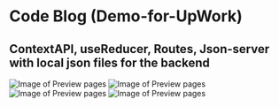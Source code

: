 # Code Blog (Demo-for-UpWork) 
## ContextAPI, useReducer, Routes, Json-server with local json files for the backend 

![Image of Preview pages](https://github.com/yuthikasagarage/context-api-demo/blob/main/sasa.jpg)
![Image of Preview pages](https://github.com/yuthikasagarage/context-api-demo/blob/main/asadas.jpg)
![Image of Preview pages](https://github.com/yuthikasagarage/context-api-demo/blob/main/xxxxxx.jpg)
![Image of Preview pages](https://github.com/yuthikasagarage/context-api-demo/blob/main/121.jpg)

